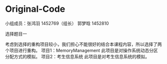 # Original-Code

小组成员：张鸿羽 1452769（组长）
          郭梦晗 1452810

选择题目一

考虑到选择的重构项目较小，我们担心不能很好的结合本课程内容，所以选择了两个项目进行重构。
项目1：MemoryManagement
       此项目是对操作系统动态分区分配方式的模拟。
项目2：考生信息系统
       此项目是对考生信息系统的模拟。

